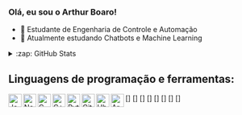 ### Olá, eu sou o Arthur Boaro!

- 🔭 Estudante de Engenharia de Controle e Automação
- 🌱 Atualmente estudando Chatbots e Machine Learning



<details>
  <summary>:zap: GitHub Stats</summary>

  <img align="left" alt="Arthur Boaro's GitHub Stats" src="https://github-readme-stats.codestackr.vercel.app/api?username=ArthurBoaro&show_icons=true&hide_border=true" />
  <img align="left" alt="Arthur Boaro's Top Langs" src="https://github-readme-stats.codestackr.vercel.app/api/top-langs/?username=ArthurBoaro&show_icons=true&hide_border=true" />

</details>

## Linguagens de programação e ferramentas:

[<img align="left" alt="JavaScript" width="26px" src="https://img.shields.io/badge/JavaScript-323330?style=for-the-badge&logo=javascript&logoColor=F7DF1E" />]
[<img align="left" alt="Node.js" width="26px" src="https://img.shields.io/badge/Node.js-43853D?style=for-the-badge&logo=node.js&logoColor=white" />]
[<img align="left" alt="C" width="26px" src="https://img.shields.io/badge/C-00599C?style=for-the-badge&logo=c&logoColor=white" />]
[<img align="left" alt="C++" width="26px" src="https://img.shields.io/badge/C%2B%2B-00599C?style=for-the-badge&logo=c%2B%2B&logoColor=white" />]
[<img align="left" alt="Python" width="26px" src="https://img.shields.io/badge/Python-14354C?style=for-the-badge&logo=python&logoColor=white" />]
[<img align="left" alt="GitHub" width="26px" src="https://img.shields.io/badge/GitHub-100000?style=for-the-badge&logo=github&logoColor=white" />]
[<img align="left" alt="Ubuntu" width="26px" src="https://img.shields.io/badge/Ubuntu-E95420?style=for-the-badge&logo=ubuntu&logoColor=white" />]
[<img align="left" alt="Arch Linux" width="26px" src="https://img.shields.io/badge/Alpine_Linux-0D597F?style=for-the-badge&logo=alpine-linux&logoColor=white" />]
